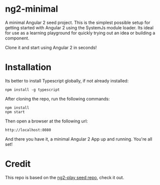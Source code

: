 # ng2-minimal
A minimal Angular 2 seed project. This is the simplest possible setup for getting started with Angular 2 using the SystemJs module loader. Its ideal for use as a learning playground for quickly trying out an idea or building a component.

Clone it and start using Angular 2 in seconds!

# Installation 

Its better to install Typescript globally, if not already installed:

    npm install -g typescript

After cloning the repo, run the following commands:

    npm install
    npm start 
        
Then open a browser at the following url:

    http://localhost:8080
        
And there you have it, a minimal Angular 2 App up and running. You're all set!
    
# Credit

This repo is based on the [ng2-play seed repo](https://github.com/pkozlowski-opensource/ng2-play), check it out.

